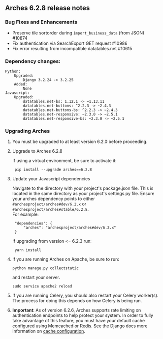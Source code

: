 Arches 6.2.8 release notes
--------------------------
### Bug Fixes and Enhancements

- Preserve tile sortorder during `import_business_data` (from JSON) #10874
- Fix authentication via SearchExport GET request #10986
- Fix error resulting from incompatible datatables.net #10615

### Dependency changes:
```
Python:
    Upgraded:
        Django 3.2.24 -> 3.2.25
    Added:
        None
Javascript:
    Upgraded:
        datatables.net-bs: 1.12.1 -> ~1.13.11
        datatables.net-buttons: ^2.2.3 -> ~2.4.3
        datatables.net-buttons-bs: ^2.2.3 -> ~2.4.3
        datatables.net-responsive: ~2.3.0 -> ~2.5.1
        datatables.net-responsive-bs: ~2.3.0 -> ~2.5.1
```

### Upgrading Arches
1. You must be upgraded to at least version 6.2.0 before proceeding.

2. Upgrade to Arches 6.2.8

    If using a virtual environment, be sure to activate it:

        pip install --upgrade arches==6.2.8

3. Update your Javascript dependencies

    Navigate to the directory with your project's package.json file. This is located in the same directory as your project's settings.py file.
    Ensure your arches dependency points to either `#archesproject/arches#dev/6.2.x` or `#archesproject/arches#stable/6.2.8`.\
    For example:

        "dependencies": {
            "arches": "archesproject/arches#dev/6.2.x"
        }
    
    If upgrading from version <= 6.2.3 run:

        yarn install

4. If you are running Arches on Apache, be sure to run:

    ```
    python manage.py collectstatic
    ```
    and restart your server.
    ```
    sudo service apache2 reload
    ```

5. If you are running Celery, you should also restart your Celery worker(s). The process for doing this depends on how Celery is being run.

6. **Important**: As of version 6.2.6, Arches supports rate limiting on authentication endpoints to help protect your system. In order to fully take advantage of this feature, you must have your default cache configured using Memcached or Redis. See the Django docs more information on [cache configuration](https://docs.djangoproject.com/en/3.2/topics/cache/#setting-up-the-cache).

